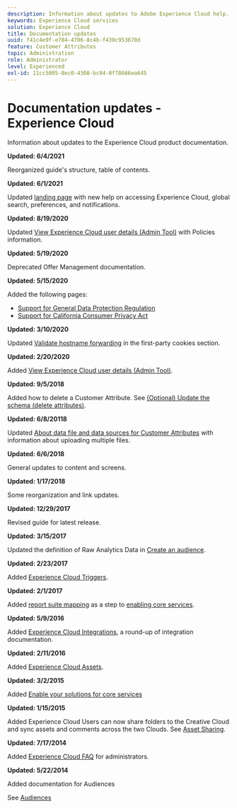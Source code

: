 ```yaml
---
description: Information about updates to Adobe Experience Cloud help.
keywords: Experience Cloud services
solution: Experience Cloud
title: Documentation updates
uuid: f41c4e9f-e784-4706-8c4b-f430c953670d
feature: Customer Attributes
topic: Administration
role: Administrator
level: Experienced
exl-id: 11cc5005-8ec0-4308-bc94-0f78666ea645
---
```

# Documentation updates - Experience Cloud

Information about updates to the Experience Cloud product documentation.

**Updated: 6/4/2021**

Reorganized guide's structure, table of contents.

**Updated: 6/1/2021**

Updated [landing page](experience-cloud.md) with new help on accessing Experience Cloud, global search, preferences, and notifications.

**Updated: 8/19/2020**

Updated [View Experience Cloud user details (Admin Tool)](admin-tool-experience-cloud.md) with Policies information.

**Updated: 5/19/2020**

Deprecated Offer Management documentation.

**Updated: 5/15/2020**

Added the following pages:

* [Support for General Data Protection Regulation](gdpr.md)
* [Support for California Consumer Privacy Act](ccpa.md)

**Updated: 3/10/2020**

Updated [Validate hostname forwarding](cookies-first-party.md#validate) in the first-party cookies section.

**Updated: 2/20/2020**

Added [View Experience Cloud user details (Admin Tool)](admin-tool-experience-cloud.md).

**Updated: 9/5/2018**

Added how to delete a Customer Attribute. See [(Optional) Update the schema (delete attributes)](t-crs-usecase.md#task_6568898BB7C44A42ABFB86532B89063C).

**Updated: 6/8/20118**

Updated [About data file and data sources for Customer Attributes](crs-data-file.md#concept_DE908F362DF24172BFEF48E1797DAF19) with information about uploading multiple files.

**Updated: 6/6/2018**

General updates to content and screens.

**Updated: 1/17/2018**

Some reorganization and link updates.

**Updated: 12/29/2017**

Revised guide for latest release.

**Updated: 3/15/2017**

Updated the definition of Raw Analytics Data in [Create an audience](t-audience-create.md#task_37F407F58BF9459493BB8E968CDFE737).

**Updated: 2/23/2017**

Added [Experience Cloud Triggers](triggers.md#concept_887B30241B3E4DB0A2553B2996E2D4FB).

**Updated: 2/1/2017**

Added [report suite mapping](core-services.md#concept_apg_zq2_rw) as a step to [enabling core services](core-services.md#concept_07ED1D5C64234E77976E6D572E78FB9C).

**Updated: 5/9/2016**

Added [Experience Cloud Integrations](marketing-cloud-integrations.md#concept_9E6D3E37D1E3452E8CCCFA92AF034F90), a round-up of integration documentation.

**Updated: 2/11/2016**

Added [Experience Cloud Assets](experience-cloud-assets.md#concept_DDA5224C907D4A4F817D795DA0ED64D0).

**Updated: 3/2/2015**

Added [Enable your solutions for core services](core-services.md#concept_07ED1D5C64234E77976E6D572E78FB9C)

**Updated: 1/15/2015**

Added Experience Cloud Users can now share folders to the Creative Cloud and sync assets and comments across the two Clouds. See [Asset Sharing](creative-cloud.md#concept_3E5A34C3459047D5965F900788A9BA68).

**Updated: 7/17/2014**

Added [Experience Cloud FAQ](faq.md#concept_13219B4E51784577B6FF78AAA203DE91) for administrators.

**Updated: 5/22/2014**

Added documentation for Audiences

See [Audiences](audience-library.md#topic_679810123CAA4E0CA4FA3417FB0100C7)
